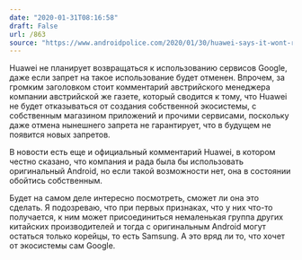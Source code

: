 ```yaml
---
date: "2020-01-31T08:16:58"
draft: False
url: /863
source: "https://www.androidpolice.com/2020/01/30/huawei-says-it-wont-return-to-google-services-even-if-trade-ban-lifts/"
---
```


Huawei не планирует возвращаться к использованию сервисов Google, даже если запрет на такое использование будет отменен. Впрочем, за громким заголовком стоит комментарий австрийского менеджера компании австрийской же газете, который сводится к тому, что Huawei не будет отказываться от создания собственной экосистемы, с собственным магазином приложений и прочими сервисами, поскольку даже отмена нынешнего запрета не гарантирует, что в будущем не появится новых запретов.

В новости есть еще и официальный комментарий Huawei, в котором честно сказано, что компания и рада была бы использовать оригинальный Android, но если такой возможности нет, она в состоянии обойтись собственным. 

Будет на самом деле интересно посмотреть, сможет ли она это сделать. Я подозреваю, что при первых признаках, что у них что-то получается, к ним может присоединиться немаленькая группа других китайских производителей и тогда с оригинальным Android могут остаться только корейцы, то есть Samsung. А это вряд ли то, что хочет от экосистемы сам Google.
